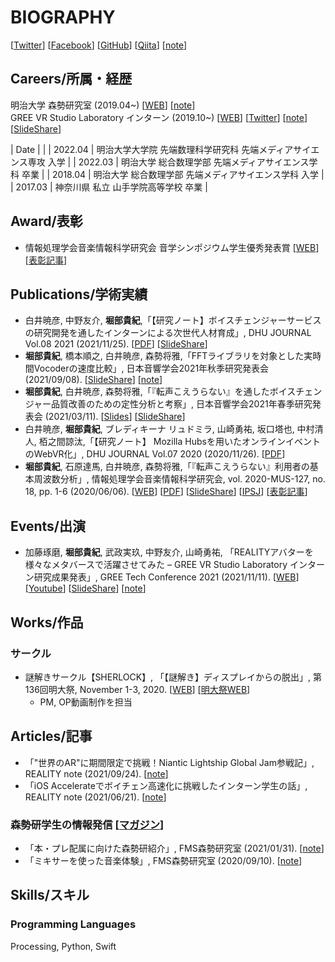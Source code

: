 # BIOGRAPHY
[[Twitter](https://twitter.com/TakanoHori)] [[Facebook](https://www.facebook.com/t.takanori.horibe)] [[GitHub](https://github.com/TakanoHori)] [[Qiita](https://qiita.com/TakanoHori)] [[note](https://note.com/takanohori)]

## Careers/所属・経歴  
明治大学 森勢研究室 (2019.04~) [[WEB](http://www.isc.meiji.ac.jp/~mmorise/lab/)] [[note](https://note.com/fms_moriselab/m/m4dc0e15c37cf)]  
GREE VR Studio Laboratory インターン (2019.10~) [[WEB](https://vr.gree.net/)] [[Twitter](https://twitter.com/VRStudioLab)] [[note](https://note.com/reality_eng/m/m394ac85738b5)] [[SlideShare](https://www.slideshare.net/vrstudiolab)]  

| Date | |
| 2022.04 | 明治大学大学院 先端数理科学研究科 先端メディアサイエンス専攻 入学 |
| 2022.03 | 明治大学 総合数理学部 先端メディアサイエンス学科 卒業 |
| 2018.04 | 明治大学 総合数理学部 先端メディアサイエンス学科 入学 |
| 2017.03 | 神奈川県 私立 山手学院高等学校 卒業 |

## Award/表彰
* 情報処理学会音楽情報科学研究会 音学シンポジウム学生優秀発表賞 [[WEB](http://www.sigmus.jp/?page_id=4626)] [[表彰記事](http://www.fms-meiji.jp/archives/1399)]

## Publications/学術実績  
* 白井暁彦, 中野友介, **堀部貴紀**,「【研究ノート】ボイスチェンジャーサービスの研究開発を通したインターンによる次世代人材育成」, DHU JOURNAL Vol.08 2021 (2021/11/25). [[PDF](https://msl.dhw.ac.jp/wp-content/uploads/2021/11/DHUJOURNAL2021_P040.pdf)] [[SlideShare](https://www.slideshare.net/vrstudiolab/ss-250792325)]
* **堀部貴紀**, 橋本順之, 白井暁彦, 森勢将雅,「FFTライブラリを対象とした実時間Vocoderの速度比較」, 日本音響学会2021年秋季研究発表会 (2021/09/08). [[SlideShare](https://www.slideshare.net/vrstudiolab/fftvocoder)] [[note](https://note.com/reality_eng/n/nb9cf59fd9825)]
* **堀部貴紀**, 白井暁彦, 森勢将雅,「『転声こえうらない』を通したボイスチェンジャー品質改善のための定性分析と考察」, 日本音響学会2021年春季研究発表会 (2021/03/11). [[Slides](https://vr.gree.net/wp-content/uploads/2021/04/ASJ2021S-Slides-20210311.pdf)] [[SlideShare](https://www.slideshare.net/vrstudiolab/ss-245769023)]   
* 白井暁彦, **堀部貴紀**, ブレディキーナ リュドミラ, 山崎勇祐, 坂口塔也, 中村清人, 栢之間諒汰,「【研究ノート】 Mozilla Hubsを用いたオンラインイベントのWebVR化」, DHU JOURNAL Vol.07 2020 (2020/11/26). [[PDF](https://msl.dhw.ac.jp/wp-content/uploads/2020/11/DHUJOURNAL2020_P045.pdf)]
* **堀部貴紀**, 石原達馬, 白井暁彦, 森勢将雅,「『転声こえうらない』利用者の基本周波数分析」, 情報処理学会音楽情報科学研究会, vol. 2020-MUS-127, no. 18, pp. 1-6 (2020/06/06). [[WEB](http://www.sigmus.jp/?page_id=4626)] [[PDF](http://www.isc.meiji.ac.jp/~mmorise/lab/publication/paper/IPSJ-MUS20127018.pdf)] [[SlideShare](https://www.slideshare.net/vrstudiolab/full-version-236360511)] [[IPSJ](https://ipsj.ixsq.nii.ac.jp/ej/?action=pages_view_main&active_action=repository_view_main_item_detail&item_id=204756&item_no=1&page_id=13&block_id=8)] [[表彰記事](http://www.fms-meiji.jp/archives/1399)]

## Events/出演
* 加藤琢磨, **堀部貴紀**, 武政実玖, 中野友介, 山崎勇祐, 「REALITYアバターを様々なメタバースで活躍させてみた – GREE VR Studio Laboratory インターン研究成果発表」, GREE Tech Conference 2021 (2021/11/11). [[WEB](https://techcon.gree.jp/2021/session/ShortSession-8)] [[Youtube](https://youtu.be/c0ccys70N4g)] [[SlideShare](https://www.slideshare.net/vrstudiolab/reality-gree-vr-studio-laboratory-250717411)] [[note](https://note.com/reality_eng/n/n3a378aebb380)]

## Works/作品
### サークル
* 謎解きサークル【SHERLOCK】, 「【謎解き】ディスプレイからの脱出」, 第136回明大祭, November 1-3, 2020. [[WEB](https://meiji-sherlock.studio.site/projects/meidaisai2020)] [[明大祭WEB](https://meidaisai.jp/136/sp/)]
    * PM, OP動画制作を担当

## Articles/記事
* 「"世界のAR"に期間限定で挑戦！Niantic Lightship Global Jam参戦記」, REALITY note (2021/09/24). [[note](https://note.com/reality_eng/n/nd8ca52dc55d1)]
* 「iOS Accelerateでボイチェン高速化に挑戦したインターン学生の話」, REALITY note (2021/06/21). [[note](https://note.com/reality_eng/n/n0cd9bd157df3)]

### 森勢研学生の情報発信 [[マガジン](https://note.com/fms_moriselab/m/m4dc0e15c37cf)]
* 「本・プレ配属に向けた森勢研紹介」, FMS森勢研究室 (2021/01/31). [[note](https://note.com/fms_moriselab/n/n5b9a53329bef)]
* 「ミキサーを使った音楽体験」, FMS森勢研究室 (2020/09/10). [[note](https://note.com/fms_moriselab/n/n85a294d8be9c)]  

## Skills/スキル
### Programming Languages
Processing, Python, Swift